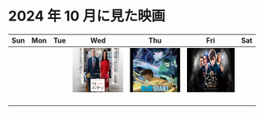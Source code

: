 # 2024 年 10 月に見た映画

|Sun|Mon|Tue|Wed|Thu|Fri|Sat|
|:-:|:-:|:-:|:-:|:-:|:-:|:-:|
||||[<img src="../20241002-my-intern/image.png" width=160 height=90>](../20241002-my-intern/)|[<img src="../20241003-blue-giant/image.jpg" width=160 height=90>](../20241003-blue-giant/)|[<img src="../20241004-fantastic-beast-1/image.png" width=160 height=90>](../20241004-fantastic-beast-1/)||
||||||||
||||||||
||||||||
||||||||
